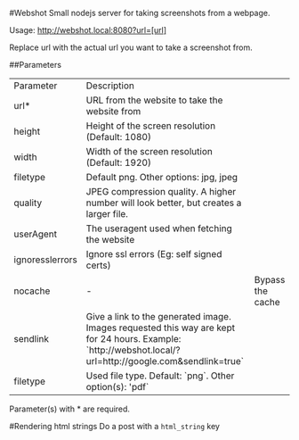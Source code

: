 #Webshot
Small nodejs server for taking screenshots from a webpage.

Usage:
http://webshot.local:8080?url=[url]

Replace url with the actual url you want to take a screenshot from.

##Parameters
<table>
    <tr>
        <td>Parameter</td>
        <td>Description</td>
    </tr>
    <tr>
        <td>url*</td>
        <td>URL from the website to take the website from</td>
    </tr>
    <tr>
        <td>height</td>
        <td>Height of the screen resolution (Default: 1080)</td>
    </tr>
    <tr>
        <td>width</td>
        <td>Width of the screen resolution (Default: 1920)</td>
    </tr>
    <tr>
        <td>filetype</td>
        <td>Default png. Other options: jpg, jpeg</td>
    </tr>
    <tr>
        <td>quality</td>
        <td>JPEG compression quality. A higher number will look better, but creates a larger file.</td>
    </tr>
    <tr>
        <td>userAgent</td>
        <td>The useragent used when fetching the website</td>
    </tr>
    <tr>
        <td>ignoresslerrors</td>
        <td>Ignore ssl errors (Eg: self signed certs)</td>
    </tr>
    <tr>
        <td>nocache</td>
        <td>-</td>
        <td>Bypass the cache</td>
    </tr>
    <tr>
        <td>sendlink</td>
        <td>
            Give a link to the generated image. Images requested this way are kept for 24 hours.   
            Example: `http://webshot.local/?url=http://google.com&sendlink=true`
        </td>
    </tr>
    <tr>
        <td>filetype</td>
        <td>Used file type. Default: `png`. Other option(s): 'pdf`</td>
    </tr>
</table>
Parameter(s) with * are required.

#Rendering html strings
Do a post with a `html_string` key